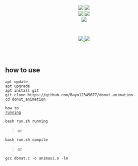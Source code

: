 <p align="center">
    <img src="https://img.shields.io/static/v1?logo=linux&label=Language&message=bash+and+c&color=yellow">
     <img src="https://img.shields.io/static/v1?logo=json&label=Author&message=Polygon&color=green"><br>
     <img src="https://img.shields.io/static/v1?logo=github&label=maintance&message=no&color=red">
      <img src="https://img.shields.io/static/v1?logo=apache&label=open%20source&message=yes&color=yellow"><br>
       <img src="https://img.shields.io/static/v1?logo=react&label=tools&message=donut+animations&color=gray">
</p>
<br>

<a href="https://github.com/Bayu12345677/Bruteforce_zip">
<p align="center">
   <img src="https://img.shields.io/github/license/Bayu12345677/donut_animation?logo=github&logoColor=blue&style=for-the-badge">
   <img src="https://img.shields.io/github/issues/Bayu12345677/donut_animation?logo=apache&style=for-the-badge">
</p>
  </a>
<br>
  <br>

## how to use
```
apt update
apt upgrade
apt install git
git clone https://github.com/Bayu12345677/donut_animation
cd donut_animation
```

<code>how to <a href="https://github.com/Bayu12345677/donut_animation">running</a></code>

<code>bash run.sh running</code>

> or

<code>bash run.sh compile</code>

> or

<code>gcc donat.c -o animasi.o -lm</code>
